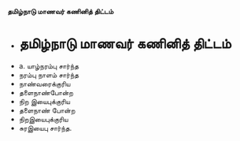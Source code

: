 **தமிழ்நாடு மாணவர் கணினித் திட்டம்**
- # தமிழ்நாடு மாணவர் கணினித் திட்டம்
- a. யாழ்நரம்பு சார்ந்த
- நரம்பு நாளம் சார்ந்த
- நாண்வரைக்குரிய
- தளைநாண்போன்ற
- நிற இயைபுக்குரிய
- தளைநாண் போன்ற
- நிறஇயைபுக்குரிய
- சுரஇயைபு சார்ந்த.

